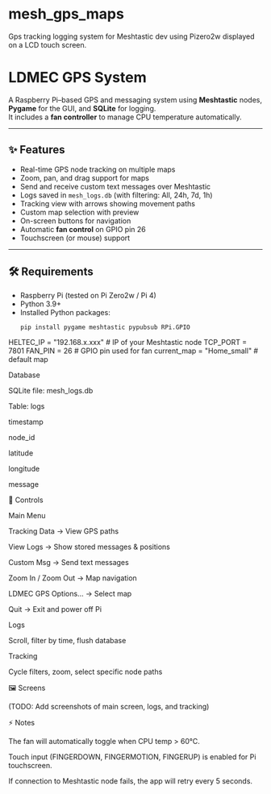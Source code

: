 # mesh_gps_maps
Gps tracking logging system for Meshtastic dev using Pizero2w displayed on a LCD touch screen.

# LDMEC GPS System

A Raspberry Pi–based GPS and messaging system using **Meshtastic** nodes, **Pygame** for the GUI, and **SQLite** for logging.  
It includes a **fan controller** to manage CPU temperature automatically.

---

## ✨ Features
- Real-time GPS node tracking on multiple maps
- Zoom, pan, and drag support for maps
- Send and receive custom text messages over Meshtastic
- Logs saved in `mesh_logs.db` (with filtering: All, 24h, 7d, 1h)
- Tracking view with arrows showing movement paths
- Custom map selection with preview
- On-screen buttons for navigation
- Automatic **fan control** on GPIO pin 26
- Touchscreen (or mouse) support

---

## 🛠️ Requirements

- Raspberry Pi (tested on Pi Zero2w / Pi 4)
- Python 3.9+
- Installed Python packages:
  ```bash
  pip install pygame meshtastic pypubsub RPi.GPIO
HELTEC_IP = "192.168.x.xxx"   # IP of your Meshtastic node
TCP_PORT = 7801
FAN_PIN = 26                  # GPIO pin used for fan
current_map = "Home_small"    # default map



Database

SQLite file: mesh_logs.db

Table: logs

timestamp

node_id

latitude

longitude

message

🔘 Controls

Main Menu

Tracking Data → View GPS paths

View Logs → Show stored messages & positions

Custom Msg → Send text messages

Zoom In / Zoom Out → Map navigation

LDMEC GPS Options... → Select map

Quit → Exit and power off Pi

Logs

Scroll, filter by time, flush database

Tracking

Cycle filters, zoom, select specific node paths

🖼️ Screens

(TODO: Add screenshots of main screen, logs, and tracking)

⚡ Notes

The fan will automatically toggle when CPU temp > 60°C.

Touch input (FINGERDOWN, FINGERMOTION, FINGERUP) is enabled for Pi touchscreen.

If connection to Meshtastic node fails, the app will retry every 5 seconds.
